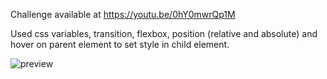 Challenge available at https://youtu.be/0hY0mwrQp1M

Used css variables, transition, flexbox, position (relative and absolute) and hover on parent element to set style in child element.

![preview](https://user-images.githubusercontent.com/114601363/207074338-bd27df33-f775-47cd-9aa5-372308d95473.gif)
